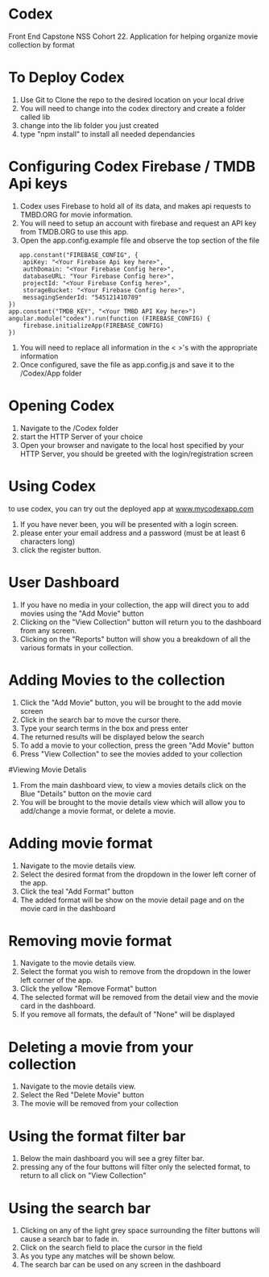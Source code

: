 # Codex
Front End Capstone NSS Cohort 22. Application for helping organize movie collection by format

# To Deploy Codex

1. Use Git to  Clone the repo to the desired location on your local drive
1. You will need to change into the codex directory and create a folder called lib
1. change into the lib folder you just created
1. type "npm install" to install all needed dependancies

# Configuring Codex Firebase / TMDB Api keys
1. Codex uses Firebase to hold all of its data, and makes api requests to TMBD.ORG for movie information.
1. You will need to setup an account with firebase and request an API key from TMDB.ORG to use this app.
1. Open the app.config.example file and observe the top section of the file

```
   app.constant("FIREBASE_CONFIG", {
    apiKey: "<Your Firebase Api key here>",
    authDomain: "<Your Firebase Config here>",
    databaseURL: "Your Firebase Config here>",
    projectId: "<Your Firebase Config here>",
    storageBucket: "<Your Firebase Config here>",
    messagingSenderId: "545121410789"
})
app.constant("TMDB_KEY", "<Your TMBD API Key here>")
angular.module("codex").run(function (FIREBASE_CONFIG) {
    firebase.initializeApp(FIREBASE_CONFIG)
})
```
1. You will need to replace all information in the <  >'s with the appropriate information
1. Once configured, save the file as app.config.js and save it to the /Codex/App folder

# Opening Codex
1. Navigate to the /Codex folder
1. start the HTTP Server of your choice
1. Open your browser and navigate to the local host specified by your HTTP Server, you should be greeted with the login/registration screen

# Using Codex

to use codex, you can try out the deployed app at www.mycodexapp.com

1. If you have never been, you will be presented with a login screen.
1. please enter your email address and a password (must be at least 6 characters long)
1. click the register button.

# User Dashboard
1. If you have no media in your collection, the app will direct you to add movies using the "Add Movie" button
1. Clicking on the "View Collection" button will return you to the dashboard from any screen.
1. Clicking on the "Reports" button will show you a breakdown of all the various formats in your collection.

# Adding Movies to the collection
1. Click the "Add Movie" button, you will be brought to the add movie screen
1. Click in the search bar to move the cursor there.
1. Type your search terms in the box and press enter
1. The returned results will be displayed below the search
1. To add a movie to your collection, press the green "Add Movie" button
1. Press "View Collection" to see the movies added to your collection

#Viewing Movie Detalis
1. From the main dashboard view, to view a movies details click on the Blue "Details" button on the movie card
1. You will be brought to the movie details view which will allow you to add/change a movie format, or delete a movie.

# Adding movie format
1. Navigate to the movie details view.
1. Select the desired format from the dropdown in the lower left corner of the app.
1. Click the teal "Add Format" button
1. The added format will be show on the movie detail page and on the movie card in the dashboard

# Removing movie format
1. Navigate to the movie details view.
1. Select the format you wish to remove from the dropdown in the lower left corner of the app.
1. Click the yellow "Remove Format" button
1. The selected format will be removed from the detail view and the movie card in the dashboard.
1. If you remove all formats, the default of "None" will be displayed

# Deleting a movie from your collection
1. Navigate to the movie details view.
1. Select the Red "Delete Movie" button
1. The movie will be removed from your collection

# Using the format filter bar
1. Below the main dashboard you will see a grey filter bar.
1. pressing any of the four buttons will filter only the selected format, to return to all click on "View Collection"

# Using the search bar
1. Clicking on any of the light grey space surrounding the filter buttons will cause a search bar to fade in.
1. Click on the search field to place the cursor in the field
1. As you type any matches will be shown below.
1. The search bar can be used on any screen in the dashboard

